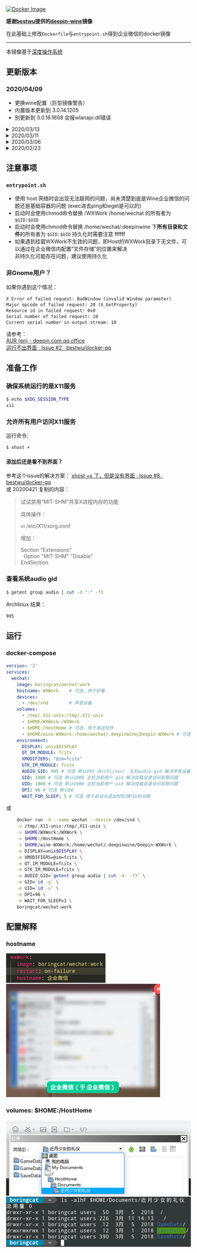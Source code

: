 [![Docker Image](https://img.shields.io/badge/docker%20image-available-green.svg)](https://hub.docker.com/r/boringcat/wechat/)


**感谢[bestwu](https://github.com/bestwu)提供的[deepin-wine](https://github.com/bestwu/docker-wine)镜像**

在此基础上修改`Dockerfile`与`entrypoint.sh`得到企业微信的docker镜像

---

本镜像基于[深度操作系统](https://www.deepin.org/download/)

## 更新版本
### 2020/04/09
  * 更换wine配置（巨型镜像警告）
  * 内置版本更新到 3.0.14.1205 
  * 别更新到 3.0.16.1608 会报wlanapi.dll错误

<details>
 <summary>2020/03/13</summary>
 
  * 解决了退出时符合值不为0的问题  
  * 尝试解决挂载WXWork不生效的问题   
    * 原因: 企业微信认为 C:\users\wechat\Document\WXWork (/home/wechat/WXWork) 不可读
    * 当前版本尝试方案: 使用 wechat 用户创建软链接
    * 最终解决方案: 将 WXWork 挂在至 /home/wechat/WXWork

</details>

<details>
 <summary>2020/03/11</summary>
 
  * 优化了关闭检测，现在不会因为自动更新重启微信导致容器退出了(递归溢出警告)  
  * 允许传递参数给企业微信
  
</details>

<details>
 <summary>2020/03/06</summary>
 
  * 匹配了HIDPI, 只需要在 environment 中传入 DPI=%d  
  目前能做到持久化企业微信时每次修改DPI的值也能生效
  * 解决了容器关闭慢的问题
  * 挂载 `/home/wechat/.deepinwine/Deepin-WXWork` 时貌似不会覆盖已有文件，可以利用这点更新企业微信
  * 目前无法启动企业微信的更新程序，但是启动时的自动更新可以（？？？？？），如有需要请解压企业微信最新的安装包然后覆盖文件夹内容就行
  * RO挂载持久化目前看来不可能，因为企业微信有启动时的自动更新和我的DPI调整脚本

</details>

<details>
 <summary>2020/02/23</summary>
 
* 没有测试能否在docker内启动更新，可以选择将wine文件夹挂载出来，然后手动覆盖最新版企业微信  
* 尚未解明deepin-wine在什么条件下会重新解压应用到 `/home/wechat/.deepinwine` 中。如果要挂载 `/home/wechat/.deepinwine` 建议在确保有备份的情况下挂载，或者判断不需要写入权限时以`ro`挂载  

</details>

## **注意事项**
### `entrypoint.sh`
* 使用 host 网络时会出现无法联网的问题，尚未清楚到底是Wine企业微信的问题还是基础容器的问题 (exec进去ping和wget是可以的)
* 启动时会使用chmod命令替换 /WXWork /home/wechat 的所有者为 `$GID:$UID`
* 启动时会使用chmod命令替换 /home/wechat/.deepinwine 下**所有目录和文件**的所有者为 `$GID:$UID` 持久化时需要注意 **!!!!!!**
* 如果遇到挂载WXWork不生效的问题，即Host的WXWork目录下无文件，可以通过在企业微信内配置“文件存储”的位置来解决  
  非持久化可能存在问题，建议使用持久化

### 非Gnome用户？
如果你遇到这个情况：
```
X Error of failed request: BadWindow (invalid Window parameter)
Major opcode of failed request: 20 (X_GetProperty)
Resource id in failed request: 0x0
Serial number of failed request: 10
Current serial number in output stream: 10
```
请参考：  
[AUR (en) - deepin.com.qq.office](https://aur.archlinux.org/packages/deepin.com.qq.office/#comment-678293-content)  
[运行不出界面 · Issue #2 · bestwu/docker-qq](https://github.com/bestwu/docker-qq/issues/2)  

## 准备工作

### 确保系统运行的是X11服务
``` sh
$ echo $XDG_SESSION_TYPE
x11
```

### 允许所有用户访问X11服务
运行命令:

```bash
$ xhost +
```

#### 添加后还是看不到界面？
参考这个issue的解决方案： [xhost +x 了，但是没有界面 · Issue #8 · bestwu/docker-qq](https://github.com/bestwu/docker-qq/issues/8)  
或 20200421 复制的内容： 
> 试试禁用“MIT-SHM”共享X进程内存的功能
> 
> 具体操作：
> 
> vi /etc/X11/xorg.conf
> 
> 增加：
> 
> Section "Extensions"  
> &nbsp;&nbsp;Option "MIT-SHM" "Disable"  
> EndSection

### 查看系统audio gid

```bash
$ getent group audio | cut -d ":" -f3
```

Archlinux 结果：

```bash
995
```

## 运行

### docker-compose

```yml
version: '2'
services:
  wechat:
    image: boringcat/wechat:work
    hostname: WXWork    # 可选，用于好看
    devices:
      - /dev/snd        # 声音设备
    volumes:
      - /tmp/.X11-unix:/tmp/.X11-unix
      - $HOME/WXWork:/WXWork
      - $HOME:/HostHome # 可选，用于发送文件
      - $HOME/wine-WXWork:/home/wechat/.deepinwine/Deepin-WXWork # 可选，建议，用于持久化 例如：更新企业微信
    environment:
      DISPLAY: unix$DISPLAY
      QT_IM_MODULE: fcitx
      XMODIFIERS: "@im=fcitx"
      GTK_IM_MODULE: fcitx
      AUDIO_GID: 995 # 可选 默认995（Archlinux） 主机audio gid 解决声音设备访问权限问题
      GID: 1000 # 可选 默认1000 主机当前用户 gid 解决挂载目录访问权限问题
      UID: 1000 # 可选 默认1000 主机当前用户 uid 解决挂载目录访问权限问题
      DPI: 96 # 可选 默认96 
      WAIT_FOR_SLEEP: 5 # 可选 用于启动与退出时检测PID的间隔
```

或

```bash
    docker run -d --name wechat --device /dev/snd \
    -v /tmp/.X11-unix:/tmp/.X11-unix \
    -v $HOME/WXWork:/WXWork \
    -v $HOME:/HostHome \
    -v $HOME/wine-WXWork:/home/wechat/.deepinwine/Deepin-WXWork \
    -e DISPLAY=unix$DISPLAY \
    -e XMODIFIERS=@im=fcitx \
    -e QT_IM_MODULE=fcitx \
    -e GTK_IM_MODULE=fcitx \
    -e AUDIO_GID=`getent group audio | cut -d: -f3` \
    -e GID=`id -g` \
    -e UID=`id -u` \
    -e DPI=96 \
    -e WAIT_FOR_SLEEP=1 \
    boringcat/wechat:work
```

## 配置解释
### hostname
![好看.jpg](images/2020-03-13%2009-30-49%20的屏幕截图.png)  
![好看2.jpg](images/2020-03-13%2009-30-43%20的屏幕截图.png)

### volumes: $HOME:/HostHome
![HostHome](images/2020-03-13&#32;09-40-12&#32;的屏幕截图.png)  
![Home](images/2020-03-13&#32;09-41-10&#32;的屏幕截图.png)
